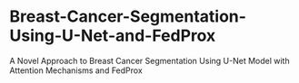 # Breast-Cancer-Segmentation-Using-U-Net-and-FedProx
A Novel Approach to Breast Cancer Segmentation Using U-Net Model with Attention Mechanisms and FedProx
